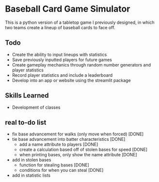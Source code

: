 # Baseball Card Game Simulator
This is a python version of a tabletop game I previously designed, in which two teams create a lineup of baseball cards to face off.

## Todo
- Create the ability to input lineups with statistics
- Save previously inputted players for future games
- Create gameplay mechanics through random number generators and player statistics
- Record player statistics and include a leaderboard
- Develop into an app or website using the streamlit package

## Skills Learned
- Development of classes

## real to-do list
- fix base advancement for walks (only move when forced) [DONE]
- tie base advancement into batter characteristics [DONE]
    - add a name attribute to players [DONE]
    - create a calculation based off of stolen bases for speed [DONE]
    - when printing bases, only show the name attribute [DONE]
- add in stolen bases
    - function for stealing bases [DONE]
    - conditions for when you can steal [DONE]
- add in statistic lists
